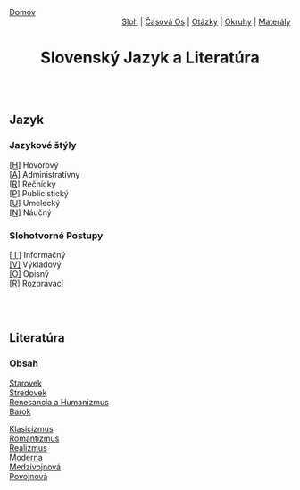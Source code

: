 <div align="center">
    <div align="left">
        <a href="/README.md">Domov</a>
    </div>
    <div align="right">
        <a href="./pisomne-sloh.md">Sloh</a>
        |
        <a href="./timeline.md">Časová Os</a>
        |
        <a href="./ustne-otazky.md">Otázky</a>
        |
        <a href="./ustne-okruhy.org.md">Okruhy</a>
        |
        <a href="https://drive.google.com/drive/u/1/folders/1hWhZNvgWC-8cb7jK5zRorX9WfCzyq_WF">Materály</a>
    </div>

# Slovenský Jazyk a Literatúra
</div>
<br><br>

## Jazyk

### Jazykové štýly
<a href="./gramatika/styly/hovorovy.md">[H]</a> Hovorový <br>
<a href="./gramatika/styly/administrativny.md">[A]</a> Administratívny <br>
<a href="./gramatika/styly/recnicky.md">[R]</a> Rečnícky <br>
<a href="./gramatika/styly/publicisticky.md">[P]</a> Publicistický <br>
<a href="./gramatika/styly/umelecky.md">[U]</a> Umelecký <br>
<a href="./gramatika/styly/naucny.md">[N]</a> Náučný <br>

### Slohotvorné Postupy
<a href="./gramatika/postupy/informacny.md">[ I ]</a> Informačný <br>
<a href="./gramatika/postupy/vykladovy.md">[V]</a> Výkladový <br>
<a href="./gramatika/postupy/opisny.md">[O]</a> Opisný <br>
<a href="./gramatika/postupy/rozpravaci.md">[R]</a> Rozprávací <br>

<br><br>

## Literatúra

### Obsah
[Starovek](./obdobia/starovek.md)                   <br>
[Stredovek](./obdobia/stredovek.md)                 <br>
[Renesancia a Humanizmus](./obdobia/hum-a-ren.md)   <br>
[Barok](./obdobia/barok.md)                         <br>

[Klasicizmus](#klasicizmus)                         <br>
[Romantizmus](#romantizmus)                         <br>
[Realizmus](#realizmus)                             <br>
[Moderna](#moderna)                                 <br>
[Medzivojnová](#medzivojnová)                       <br>
[Povojnová](#povojnová-po-1945)                     <br>